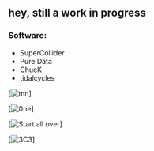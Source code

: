 ## hey, still a work in progress

### Software:
- SuperCollider
- Pure Data
- ChucK
- tidalcycles

[![mn](https://soundcloud.com/v1a1l1e1/mn-1)]


[![0ne](https://soundcloud.com/v1a1l1e1/0ne)]


[![Start all over](https://soundcloud.com/v1a1l1e1/start-all-over)]


[![3C3](https://soundcloud.com/v1a1l1e1/3c3)]
